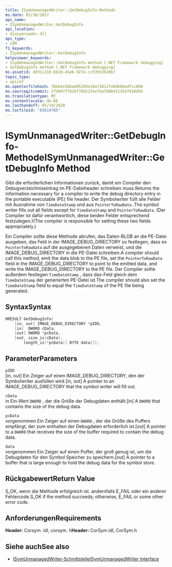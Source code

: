 ```yaml
---
title: ISymUnmanagedWriter::GetDebugInfo-Methode
ms.date: 03/30/2017
api_name:
- ISymUnmanagedWriter.GetDebugInfo
api_location:
- diasymreader.dll
api_type:
- COM
f1_keywords:
- ISymUnmanagedWriter::GetDebugInfo
helpviewer_keywords:
- ISymUnmanagedWriter::GetDebugInfo method [.NET Framework debugging]
- GetDebugInfo method [.NET Framework debugging]
ms.assetid: dd31c210-6829-45eb-927e-cc53932638b7
topic_type:
- apiref
ms.openlocfilehash: f8eb4cb6bad95295e10a72812fa8dbb0adfcc898
ms.sourcegitcommit: 27db07ffb26f76912feefba7b884313547410db5
ms.translationtype: MT
ms.contentlocale: de-DE
ms.lasthandoff: 05/19/2020
ms.locfileid: "83614785"
---
```

# <a name="isymunmanagedwritergetdebuginfo-method"></a><span data-ttu-id="13ab8-102">ISymUnmanagedWriter::GetDebugInfo-Methode</span><span class="sxs-lookup"><span data-stu-id="13ab8-102">ISymUnmanagedWriter::GetDebugInfo Method</span></span>
<span data-ttu-id="13ab8-103">Gibt die erforderlichen Informationen zurück, damit ein Compiler den Debugverzeichniseintrag im PE-Dateiheader schreiben muss.</span><span class="sxs-lookup"><span data-stu-id="13ab8-103">Returns the information necessary for a compiler to write the debug directory entry in the portable executable (PE) file header.</span></span> <span data-ttu-id="13ab8-104">Der Symbolwriter füllt alle Felder mit Ausnahme von `TimeDateStamp` und aus `PointerToRawData` .</span><span class="sxs-lookup"><span data-stu-id="13ab8-104">The symbol writer fills out all fields except for `TimeDateStamp` and `PointerToRawData`.</span></span> <span data-ttu-id="13ab8-105">(Der Compiler ist dafür verantwortlich, diese beiden Felder entsprechend festzulegen.)</span><span class="sxs-lookup"><span data-stu-id="13ab8-105">(The compiler is responsible for setting these two fields appropriately.)</span></span>  
  
 <span data-ttu-id="13ab8-106">Ein Compiler sollte diese Methode abrufen, das Daten-BLOB an die PE-Datei ausgeben, das Feld in der IMAGE_DEBUG_DIRECTORY so festlegen, dass es `PointerToRawData` auf die ausgegebenen Daten verweist, und die IMAGE_DEBUG_DIRECTORY in die PE-Datei schreiben.</span><span class="sxs-lookup"><span data-stu-id="13ab8-106">A compiler should call this method, emit the data blob to the PE file, set the `PointerToRawData` field in the IMAGE_DEBUG_DIRECTORY to point to the emitted data, and write the IMAGE_DEBUG_DIRECTORY to the PE file.</span></span> <span data-ttu-id="13ab8-107">Der Compiler sollte außerdem festlegen `TimeDateStamp` , dass das-Feld gleich dem `TimeDateStamp` der generierten PE-Datei ist.</span><span class="sxs-lookup"><span data-stu-id="13ab8-107">The compiler should also set the `TimeDateStamp` field to equal the `TimeDateStamp` of the PE file being generated.</span></span>  
  
## <a name="syntax"></a><span data-ttu-id="13ab8-108">Syntax</span><span class="sxs-lookup"><span data-stu-id="13ab8-108">Syntax</span></span>  
  
```cpp  
HRESULT GetDebugInfo(  
    [in, out] IMAGE_DEBUG_DIRECTORY *pIDD,  
    [in]  DWORD cData,  
    [out] DWORD *pcData,  
    [out, size_is(cData),  
        length_is(*pcData)] BYTE data[]);  
```  
  
## <a name="parameters"></a><span data-ttu-id="13ab8-109">Parameter</span><span class="sxs-lookup"><span data-stu-id="13ab8-109">Parameters</span></span>  
 `pIDD`  
 <span data-ttu-id="13ab8-110">[in, out] Ein Zeiger auf einen IMAGE_DEBUG_DIRECTORY, den der Symbolwriter ausfüllen wird.</span><span class="sxs-lookup"><span data-stu-id="13ab8-110">[in, out] A pointer to an IMAGE_DEBUG_DIRECTORY that the symbol writer will fill out.</span></span>  
  
 `cData`  
 <span data-ttu-id="13ab8-111">in Ein-Wert `DWORD` , der die Größe der Debugdaten enthält.</span><span class="sxs-lookup"><span data-stu-id="13ab8-111">[in] A `DWORD` that contains the size of the debug data.</span></span>  
  
 `pcData`  
 <span data-ttu-id="13ab8-112">vorgenommen Ein Zeiger auf einen `DWORD` , der die Größe des Puffers empfängt, der zum enthalten der Debugdaten erforderlich ist.</span><span class="sxs-lookup"><span data-stu-id="13ab8-112">[out] A pointer to a `DWORD` that receives the size of the buffer required to contain the debug data.</span></span>  
  
 `data`  
 <span data-ttu-id="13ab8-113">vorgenommen Ein Zeiger auf einen Puffer, der groß genug ist, um die Debugdaten für den Symbol Speicher zu speichern.</span><span class="sxs-lookup"><span data-stu-id="13ab8-113">[out] A pointer to a buffer that is large enough to hold the debug data for the symbol store.</span></span>  
  
## <a name="return-value"></a><span data-ttu-id="13ab8-114">Rückgabewert</span><span class="sxs-lookup"><span data-stu-id="13ab8-114">Return Value</span></span>  
 <span data-ttu-id="13ab8-115">S_OK, wenn die Methode erfolgreich ist. andernfalls E_FAIL oder ein anderer Fehlercode.</span><span class="sxs-lookup"><span data-stu-id="13ab8-115">S_OK if the method succeeds; otherwise, E_FAIL or some other error code.</span></span>  
  
## <a name="requirements"></a><span data-ttu-id="13ab8-116">Anforderungen</span><span class="sxs-lookup"><span data-stu-id="13ab8-116">Requirements</span></span>  
 <span data-ttu-id="13ab8-117">**Header:** Corsym. idl, corsym. h</span><span class="sxs-lookup"><span data-stu-id="13ab8-117">**Header:** CorSym.idl, CorSym.h</span></span>  
  
## <a name="see-also"></a><span data-ttu-id="13ab8-118">Siehe auch</span><span class="sxs-lookup"><span data-stu-id="13ab8-118">See also</span></span>

- [<span data-ttu-id="13ab8-119">ISymUnmanagedWriter-Schnittstelle</span><span class="sxs-lookup"><span data-stu-id="13ab8-119">ISymUnmanagedWriter Interface</span></span>](isymunmanagedwriter-interface.md)
